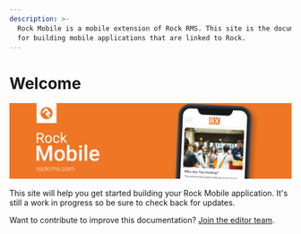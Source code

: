 ```yaml
---
description: >-
  Rock Mobile is a mobile extension of Rock RMS. This site is the documentation
  for building mobile applications that are linked to Rock.
---
```


# Welcome

![](.gitbook/assets/header.png)

This site will help you get started building your Rock Mobile application. It's still a work in progress so be sure to check back for updates.

Want to contribute to improve this documentation? [Join the editor team](mailto:info@sparkdevnetwork.com?Subject=Request%20For%20Editing%20Rock%20Mobile%20Documentation).

